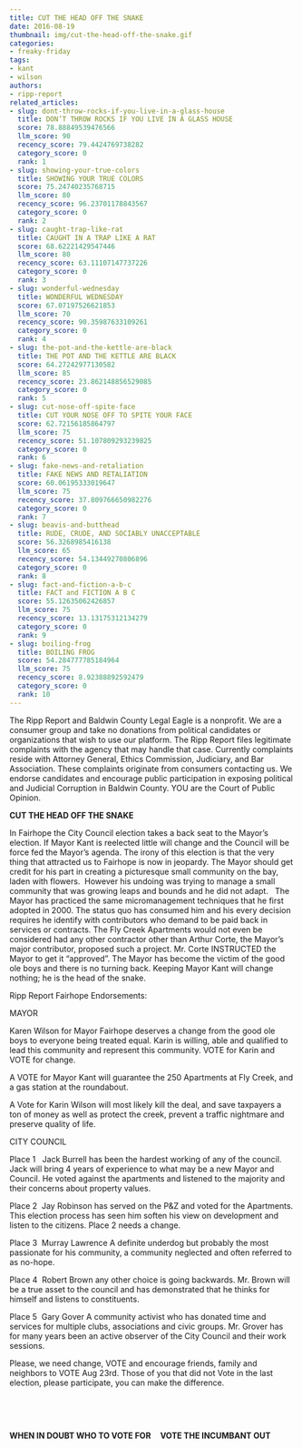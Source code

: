 ```yaml
---
title: CUT THE HEAD OFF THE SNAKE
date: 2016-08-19
thumbnail: img/cut-the-head-off-the-snake.gif
categories:
- freaky-friday
tags:
- kant
- wilson
authors:
- ripp-report
related_articles:
- slug: dont-throw-rocks-if-you-live-in-a-glass-house
  title: DON’T THROW ROCKS IF YOU LIVE IN A GLASS HOUSE
  score: 78.88849539476566
  llm_score: 90
  recency_score: 79.4424769738282
  category_score: 0
  rank: 1
- slug: showing-your-true-colors
  title: SHOWING YOUR TRUE COLORS
  score: 75.24740235768715
  llm_score: 80
  recency_score: 96.23701178843567
  category_score: 0
  rank: 2
- slug: caught-trap-like-rat
  title: CAUGHT IN A TRAP LIKE A RAT
  score: 68.62221429547446
  llm_score: 80
  recency_score: 63.11107147737226
  category_score: 0
  rank: 3
- slug: wonderful-wednesday
  title: WONDERFUL WEDNESDAY
  score: 67.07197526621853
  llm_score: 70
  recency_score: 90.35987633109261
  category_score: 0
  rank: 4
- slug: the-pot-and-the-kettle-are-black
  title: THE POT AND THE KETTLE ARE BLACK
  score: 64.27242977130582
  llm_score: 85
  recency_score: 23.862148856529085
  category_score: 0
  rank: 5
- slug: cut-nose-off-spite-face
  title: CUT YOUR NOSE OFF TO SPITE YOUR FACE
  score: 62.72156185864797
  llm_score: 75
  recency_score: 51.107809293239825
  category_score: 0
  rank: 6
- slug: fake-news-and-retaliation
  title: FAKE NEWS AND RETALIATION
  score: 60.06195333019647
  llm_score: 75
  recency_score: 37.809766650982276
  category_score: 0
  rank: 7
- slug: beavis-and-butthead
  title: RUDE, CRUDE, AND SOCIABLY UNACCEPTABLE
  score: 56.3268985416138
  llm_score: 65
  recency_score: 54.13449270806896
  category_score: 0
  rank: 8
- slug: fact-and-fiction-a-b-c
  title: FACT and FICTION A B C
  score: 55.12635062426857
  llm_score: 75
  recency_score: 13.13175312134279
  category_score: 0
  rank: 9
- slug: boiling-frog
  title: BOILING FROG
  score: 54.284777785184964
  llm_score: 75
  recency_score: 8.92388892592479
  category_score: 0
  rank: 10
---
```

The Ripp Report and Baldwin County Legal Eagle is a nonprofit. We are a consumer group and take no donations from political candidates or organizations that wish to use our platform. The Ripp Report files legitimate complaints with the agency that may handle that case. Currently complaints reside with Attorney General, Ethics Commission, Judiciary, and Bar Association. These complaints originate from consumers contacting us. We endorse candidates and encourage public participation in exposing political and Judicial Corruption in Baldwin County. YOU are the Court of Public Opinion.

**CUT THE HEAD OFF THE SNAKE**

In Fairhope the City Council election takes a back seat to the Mayor’s election. If Mayor Kant is reelected little will change and the Council will be force fed the Mayor’s agenda. The irony of this election is that the very thing that attracted us to Fairhope is now in jeopardy. The Mayor should get credit for his part in creating a picturesque small community on the bay, laden with flowers.  However his undoing was trying to manage a small community that was growing leaps and bounds and he did not adapt.   The Mayor has practiced the same micromanagement techniques that he first adopted in 2000. The status quo has consumed him and his every decision requires he identify with contributors who demand to be paid back in services or contracts. The Fly Creek Apartments would not even be considered had any other contractor other than Arthur Corte, the Mayor’s major contributor, proposed such a project. Mr. Corte INSTRUCTED the Mayor to get it “approved”. The Mayor has become the victim of the good ole boys and there is no turning back. Keeping Mayor Kant will change nothing; he is the head of the snake.

Ripp Report Fairhope Endorsements:

MAYOR

Karen Wilson for Mayor Fairhope deserves a change from the good ole boys to everyone being treated equal. Karin is willing, able and qualified to lead this community and represent this community. VOTE for Karin and VOTE for change.

A VOTE for Mayor Kant will guarantee the 250 Apartments at Fly Creek, and a gas station at the roundabout.

A Vote for Karin Wilson will most likely kill the deal, and save taxpayers a ton of money as well as protect the creek, prevent a traffic nightmare and preserve quality of life.

CITY COUNCIL

Place 1   Jack Burrell has been the hardest working of any of the council. Jack will bring 4 years of experience to what may be a new Mayor and Council. He voted against the apartments and listened to the majority and their concerns about property values.

Place 2  Jay Robinson has served on the P&Z and voted for the Apartments. This election process has seen him soften his view on development and listen to the citizens. Place 2 needs a change.

Place 3  Murray Lawrence A definite underdog but probably the most passionate for his community, a community neglected and often referred to as no-hope.

Place 4  Robert Brown any other choice is going backwards. Mr. Brown will be a true asset to the council and has demonstrated that he thinks for himself and listens to constituents.

Place 5  Gary Gover A community activist who has donated time and services for multiple clubs, associations and civic groups. Mr. Grover has for many years been an active observer of the City Council and their work sessions.

Please, we need change, VOTE and encourage friends, family and neighbors to VOTE Aug 23rd. Those of you that did not Vote in the last election, please participate, you can make the difference.

 

 

**WHEN IN DOUBT WHO TO VOTE FOR     VOTE THE INCUMBANT OUT**
